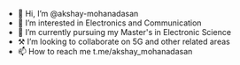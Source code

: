 - 👋 Hi, I’m @akshay-mohanadasan
- 👀 I’m interested in Electronics and Communication
- 🌱 I’m currently pursuing my Master's in Electronic Science
- ⚒️ I’m looking to collaborate on 5G and other related areas
- 📫 How to reach me t.me/akshay_mohanadasan

<!---
akshay-mohanadasan/akshay-mohanadasan is a ✨ special ✨ repository because its `README.md` (this file) appears on your GitHub profile.
You can click the Preview link to take a look at your changes.
--->
